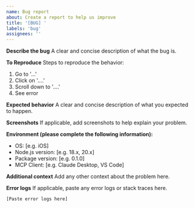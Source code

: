 ```yaml
---
name: Bug report
about: Create a report to help us improve
title: '[BUG] '
labels: 'bug'
assignees: ''
---
```


**Describe the bug**
A clear and concise description of what the bug is.

**To Reproduce**
Steps to reproduce the behavior:
1. Go to '...'
2. Click on '....'
3. Scroll down to '....'
4. See error

**Expected behavior**
A clear and concise description of what you expected to happen.

**Screenshots**
If applicable, add screenshots to help explain your problem.

**Environment (please complete the following information):**
 - OS: [e.g. iOS]
 - Node.js version: [e.g. 18.x, 20.x]
 - Package version: [e.g. 0.1.0]
 - MCP Client: [e.g. Claude Desktop, VS Code]

**Additional context**
Add any other context about the problem here.

**Error logs**
If applicable, paste any error logs or stack traces here.

```
[Paste error logs here]
```
